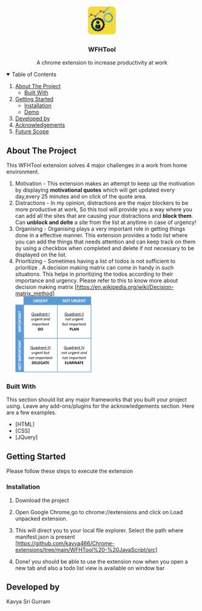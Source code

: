 <!-- PROJECT LOGO -->
<br />
<p align="center">
  <a href="https://github.com/kavya466/Chrome-extensions/tree/main/WFHTool%20-%20JavaScript">
    <img src="src/icon_128.png" alt="Logo" width="80" height="80">
  </a>

  <h3 align="center">WFHTool</h3>

  <p align="center">
    A chrome extension to increase productivity at work
    <br />
  </p>


<!-- TABLE OF CONTENTS -->
<details open="open">
  <summary>Table of Contents</summary>
  <ol>
    <li>
      <a href="#about-the-project">About The Project</a>
      <ul>
        <li><a href="#built-with">Built With</a></li>
      </ul>
    </li>
    <li>
      <a href="#getting-started">Getting Started</a>
      <ul>
        <li><a href="#installation">Installation</a></li>
         <li><a href="#Demo">Demo</a></li>
      </ul>
    </li>
    <li><a href="#contact">Developed by</a></li>
    <li><a href="#acknowledgements">Acknowledgements</a></li>
    <li><a href="#futurescope">Future Scope</a></li>
  </ol>
</details>



<!-- ABOUT THE PROJECT -->
## About The Project

This WFHTool extension solves 4 major challenges in a work from home environment.

1. Motivation - This extension makes an attempt to keep up the motivation by displaying <strong>motivational quotes</strong> which will get updated every day,every 25 minutes and on click of the quote area.
2. Distractions - In my opinion, distractions are the major blockers to be more productive at work, So this tool will provide you a way where you can add all the sites that are causing your distractions and <strong>block them</strong>. Can <strong>unblock and delte</strong> a site from the list at anytime in case of urgency!
3. Organising - Organising plays a very important role in getting things done in a effective manner. This extension provides a todo list where you can add the things that needs attention and can keep track on them by using a checkbox when completed and delete if not necessary to be displayed on the list.
4. Prioritizing - Sometimes having a list of todos is not sufficient to prioritize . A decision making matrix can come in handy in such situations. This helps in prioritizing the todos according to their importance and urgency. Please refer to this to know more about decision making matrix [https://en.wikipedia.org/wiki/Decision-matrix_method] <br>
          <a href="https://github.com/kavya466/Chrome-extensions/tree/main/WFHTool%20-%20JavaScript">
          <img src="res/decision-making_matrix.png" alt="Sample Decision Making Matrix" width="200" height="200">
           </a>


### Built With

This section should list any major frameworks that you built your project using. Leave any add-ons/plugins for the acknowledgements section. Here are a few examples.
* [HTML]
* [CSS]
* [JQuery]



<!-- GETTING STARTED -->
## Getting Started
 Please follow these steps to execute the extension

### Installation
    
1. Download the project
2. Open Google Chrome,go to chrome://extensions and click on Load unpacked extension.
3. This will direct you to your local file explorer. Select the path where manifest.json is present <br>
   [https://github.com/kavya466/Chrome-extensions/tree/main/WFHTool%20-%20JavaScript/src]
  
4. Done! you should be able to use the extension now when you open a new tab and also a todo list view is available on window bar


<!-- CONTACT -->
## Developed by

Kavya Sri Gurram 
